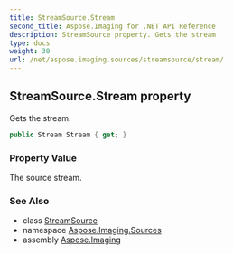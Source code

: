 ```yaml
---
title: StreamSource.Stream
second_title: Aspose.Imaging for .NET API Reference
description: StreamSource property. Gets the stream
type: docs
weight: 30
url: /net/aspose.imaging.sources/streamsource/stream/
---
```

## StreamSource.Stream property

Gets the stream.

```csharp
public Stream Stream { get; }
```

### Property Value

The source stream.

### See Also

* class [StreamSource](../)
* namespace [Aspose.Imaging.Sources](../../streamsource/)
* assembly [Aspose.Imaging](../../../)


